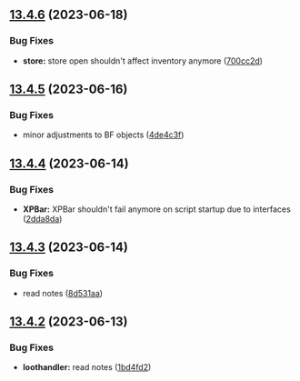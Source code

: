## [13.4.6](https://github.com/Torwent/WaspLib/compare/v13.4.5...v13.4.6) (2023-06-18)


### Bug Fixes

* **store:** store open shouldn't affect inventory anymore ([700cc2d](https://github.com/Torwent/WaspLib/commit/700cc2d89404777766b3835f45a2d84fcfbe6ea7))



## [13.4.5](https://github.com/Torwent/WaspLib/compare/v13.4.4...v13.4.5) (2023-06-16)


### Bug Fixes

* minor adjustments to BF objects ([4de4c3f](https://github.com/Torwent/WaspLib/commit/4de4c3f7919453bc34493f0db67742df93e91327))



## [13.4.4](https://github.com/Torwent/WaspLib/compare/v13.4.3...v13.4.4) (2023-06-14)


### Bug Fixes

* **XPBar:** XPBar shouldn't fail anymore on script startup due to interfaces ([2dda8da](https://github.com/Torwent/WaspLib/commit/2dda8da5246b0a6241f3ae023cf215f09b9289e6))



## [13.4.3](https://github.com/Torwent/WaspLib/compare/v13.4.2...v13.4.3) (2023-06-14)


### Bug Fixes

* read notes ([8d531aa](https://github.com/Torwent/WaspLib/commit/8d531aa97b6295e56421c0319140954a18577905))



## [13.4.2](https://github.com/Torwent/WaspLib/compare/v13.4.1...v13.4.2) (2023-06-13)


### Bug Fixes

* **loothandler:** read notes ([1bd4fd2](https://github.com/Torwent/WaspLib/commit/1bd4fd2bc27f4783da6e1b002aa56830466b42a3))



